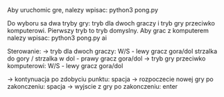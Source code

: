 Aby uruchomic gre, nalezy wpisac: python3 pong.py

Do wyboru sa dwa tryby gry: tryb dla dwoch graczy i tryb gry przeciwko komputerowi.
Pierwszy tryb to tryb domyslny. Aby grac z komputerem nalezy wpisac: python3 pong.py ai

Sterowanie:
-> tryb dla dwoch graczy: 
    W/S - lewy gracz gora/dol
    strzalka do gory / strzalka w dol - prawy gracz gora/dol
-> tryb gry przeciwko komputerowi:
    W/S - lewy gracz gora/dol

-> kontynuacja po zdobyciu punktu: spacja
-> rozpoczecie nowej gry po zakonczeniu: spacja
-> wyjscie z gry po zakonczeniu: enter